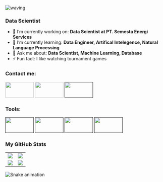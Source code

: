 ![waving](https://capsule-render.vercel.app/api?type=waving&height=200&text=Hello,I'M%20Muhammad%20Rafiq%20Fajar&fontSize=40&a&color=gradient)

### Data Scientist

- 🔭 I’m currently working on: __Data Scientist at PT. Semesta Energi Services__ 
- 🌱 I’m currently learning: __Data Engineer, Artifical Intelegence, Natural Language Processing__
- 💬 Ask me about: __Data Scientist, Machine Learning, Database__
- ⚡ Fun fact: I like watching tournament games

### Contact me:

<a href="https://www.linkedin.com/in/muhammad-rafiq-fajar-967a3b127/"><img src="https://www.vectorlogo.zone/logos/linkedin/linkedin-ar21.svg" width="90" height="50"/></a>
<a href="https://www.instagram.com/rafiqfjr/"><img src="https://www.vectorlogo.zone/logos/instagram/instagram-ar21.svg" width="90" height="50"/></a>
<a href=""><img src="https://www.vectorlogo.zone/logos/medium/medium-ar21.svg" width="90" height="50"/></a>

### Tools:

<a href=""><img src="https://www.vectorlogo.zone/logos/python/python-ar21.svg" width="90" height="50"/></a>
<a href=""><img src="https://www.vectorlogo.zone/logos/jupyter/jupyter-ar21.svg" width="90" height="50"/></a>
<a href=""><img src="https://www.vectorlogo.zone/logos/microsoft/microsoft-ar21.svg" width="90" height="50"/></a>
<a href=""><img src="https://www.vectorlogo.zone/logos/google_analytics/google_analytics-ar21.svg" width="90" height="50"/></a>


### My GitHub Stats

<table>
    <tr>
        <td>
            <img src="https://github-profile-trophy.vercel.app/?username=Rafiqfjr&row=3&column=4&no-bg=true"/>
        </td>
        <td>
            <img src="https://github-readme-streak-stats.herokuapp.com/?user=Rafiqfjr"/>
        </td> 
    </tr>
    <tr>
        <td>
            <img src="https://github-readme-stats.vercel.app/api?username=Rafiqfjr&count_private=true&show_icons=true"/>
        </td>
        <td>
            <img src="https://github-readme-stats.vercel.app/api/top-langs/?username=Rafiqfjr&langs_count=10&layout=compact&hide=php,scss,css,html,batchfile,gherkin,freemarker,xslt,tsql,ruby"/>
        </td>
    </tr>
</table>

![Snake animation](https://github.com/Rafiqfjr/Rafiqfjr/blob/output/github-contribution-grid-snake.svg)
<!--
**Rafiqfjr/Rafiqfjr** is a ✨ _special_ ✨ repository because its `README.md` (this file) appears on your GitHub profile.

Here are some ideas to get you started:

- 🔭 I’m currently working on ...
- 🌱 I’m currently learning ...
- 👯 I’m looking to collaborate on ...
- 🤔 I’m looking for help with ...
- 💬 Ask me about ...
- 📫 How to reach me: ...
- 😄 Pronouns: ...
- ⚡ Fun fact: ...
-->
